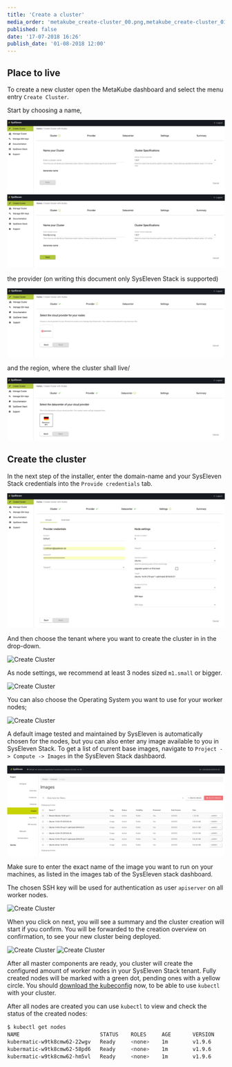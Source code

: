 ```yaml
---
title: 'Create a cluster'
media_order: 'metakube_create-cluster_00.png,metakube_create-cluster_01.png,metakube_create-cluster_02.png,metakube_create-cluster_03.png,metakube_create-cluster_06.png,metakube_create-cluster_08.png,metakube_create-cluster_09.png,metakube_create-cluster_10.png,metakube_create-cluster_07.png,metakube_create-cluster_05.png,metakube_create-cluster_06.png,metakube_create-cluster_11.png,metakube_create-cluster_12.png'
published: false
date: '17-07-2018 16:26'
publish_date: '01-08-2018 12:00'
---
```


## Place to live

To create a new cluster open the MetaKube dashboard and select the menu entry `Create Cluster`.

Start by choosing a name,

![Create Cluster](metakube_create-cluster_00.png)
![Create Cluster](metakube_create-cluster_01.png)

the provider \(on writing this document only SysEleven Stack is supported\)

![Create Cluster](metakube_create-cluster_02.png)

and the region, where the cluster shall live/

![Create Cluster](metakube_create-cluster_03.png)

## Create the cluster

In the next step of the installer, enter the domain-name and your SysEleven Stack credentials into the `Provide credentials` tab.

![Create Cluster](metakube_create-cluster_06.png)

And then choose the tenant where you want to create the cluster in in the drop-down.

![Create Cluster](metakube_create-cluster_07.png)

As node settings, we recommend at least 3 nodes sized `m1.small` or bigger.

![Create Cluster](metakube_create-cluster_08.png)

You can also choose the Operating System you want to use for your worker nodes;

![Create Cluster](metakube_create-cluster_09.png)

A default image tested and maintained by SysEleven is automatically chosen for the nodes, but you can also enter any image available
to you in SysEleven Stack. To get a list of current base images, navigate to `Project -> Compute -> Images` in the SysEleven Stack dashbaord.

![Create Cluster](metakube_create-cluster_05.png)

Make sure to enter the exact name of the image you want to run on your machines,
as listed in the images tab of the SysEleven stack dashboard.
  
The chosen SSH key will be used for authentication as user `apiserver` on all worker nodes.

![Create Cluster](metakube_create-cluster_10.png)

When you click on next, you will see a summary and the cluster creation will start if you confirm. You will be forwarded to the creation overview on confirmation, to see your new cluster being deployed.

![Create Cluster](metakube_create-cluster_11.png)
![Create Cluster](metakube_create-cluster_12.png)

After all master components are ready, you cluster will create the configured amount of worker nodes in your SysEleven Stack tenant.
Fully created nodes will be marked with a green dot, pending ones with a yellow circle. You should [download the kubeconfig](/tutorials/download-the-kubeconfig) now,
to be able to use `kubectl` with your cluster.

After all nodes are created you can use `kubectl` to view and check the status of the created nodes:

```bash
$ kubectl get nodes
NAME                          STATUS    ROLES     AGE       VERSION
kubermatic-w9tk8cmw62-22wgv   Ready     <none>    1m        v1.9.6
kubermatic-w9tk8cmw62-58pd6   Ready     <none>    1m        v1.9.6
kubermatic-w9tk8cmw62-hm5vl   Ready     <none>    1m        v1.9.6
```